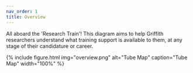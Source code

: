 ```yaml
---
nav_order: 1
title: Overview
---
```


All aboard the 'Research Train'! This diagram aims to help Griffith researchers understand what training support is available to them, at any stage of their candidature or career.

{% include figure.html img="overview.png" alt="Tube Map" caption="Tube Map" width="100%" %}